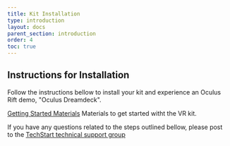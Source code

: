 ```yaml
---
title: Kit Installation
type: introduction
layout: docs
parent_section: introduction
order: 4
toc: true
---
```


## Instructions for Installation
Follow the instructions bellow to install your kit and experience an Oculus Rift demo, "Oculus Dreamdeck".

[Getting Started Materials](https://drive.google.com/drive/folders/0B7LB2xrcJuqQVjU5TGZJYkI4eDA?usp=sharing) Materials to get started witht the VR kit. 

If you have any questions related to the steps outlined bellow, please post to the [TechStart technical support group](https://www.facebook.com/groups/TechStartSupport) 






